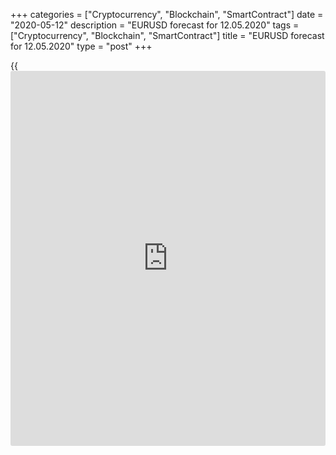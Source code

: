 +++
categories = ["Cryptocurrency", "Blockchain", "SmartContract"]
date = "2020-05-12"
description = "EURUSD forecast for 12.05.2020"
tags = ["Cryptocurrency", "Blockchain", "SmartContract"]
title = "EURUSD forecast for 12.05.2020"
type = "post"
+++

{{<iframe id="large-banner" src="https://www.bounty.group/#slide=6.0" width="100%" height="600" scrolling="no" style="border: 0px solid rgb(216, 221, 230); border-radius: 3px;">}}

May 12, 2020

May 12, 2020

Euro is dangerously close to the lineDmitri Demidenko

## Geopolitics and growing risks of a constitutional crisis weigh on the
EUR/USD

If the greenback is strengthening amid the rally of the US stock
indexes, how deep could the [EUR/USD][1] drop if the S&P 500 trend turns
down? The buyers of stocks are not discouraged by the bad [news](https://www.letsplayfx.com/blog/forex-news-website/) from
Germany about s surge in the new cases of coronavirus as the economy was
partially reopened, growing pessimism about the recovery of the US GDP,
or by a potential escalation of the US-China trade war. Besides, the
euro is pressed down by the turmoil in the EU judicial system that might
result in a constitutional crisis.

The major growth driver for the S&P 500 is the unwillingness of
[investor](https://www.fintechee.com/tutorial-for-forex-trading/investor-mode/)s to go against the Fed that is actively stimulating the US
economy. They hope that corporate profits will be 13% up in the first
quarter of 2021. Besides, analysts suggest a chance that the US stock
indexes could rise to all-time highs (JP Morgan, for example, says it
will occur in the first half of 2021). Investors are bullish on the
sector leaders that, unlike other companies’ stocks, are growing
steadily. In fact, the US economic rebound to the pre-crisis pace may be
U-, W-, Z- or L-shaped. Investors more often support the idea that the
US GDP won’t quickly rebound. It could take months or even years.

 **Shapes of the GDP recovery**

![LiteForex: EURUSD forecast for 12.05.2020][2]

 _Source: Wall Street Journal_

One of the drivers of the US stocks sell-off and the growth of the
demand for safe-havens, including the US dollar, can be the escalation
of the US-China trade war. Washington and Beijing seem to have agreed on
the fulfilling obligations under the trade deal signed in January, and
China is starting to increase purchases of US soy and pork, reducing
Brazilian and Australian imports of these products, but there are
distressing talks among [investor](https://www.fintechee.com/tutorial-for-forex-trading/investor-mode/)s. Allegedly, China has ended with
diplomacy and is switching to the [policy](https://www.fintechee.com/policy/) of bullying. In response to the
charges of the alleged laboratory origin of COVID-19, the Chinese
officials point to the elderly coronavirus patients abandoned in
France's nursing homes. Also, China’s media spread conspiracy theories
suggesting that the USA created the virus to destroy China. China also
threatens to block the imports of Australia’s goods as Canberra is going
to investigate the virus origins; it also encourages Wellington and
Prague for public praise by donating masks and equipment.

Beijing behaves as it did after the 2007-2009 crisis when China was
going to outperform the U.S. and Europe. Donald Trump doesn’t like it.
He says he is going to halt the further talks with China and should
revise the provisions of the phase-one trade deal signed in January.

In addition to the potential sell-offs in the stock market and
geopolitical issues, there are disputes between the EU members.
Therefore, the [EUR/USD][1] is getting more likely to drop below the
important support at 1.077-1.0775. After a tough response of the
European Court to the German constitutional court, the European
Commission could open a legal case against Germany over the violating EU
legislation. The situation is alarming. Will the euro stay on the edge
of the abyss?

* * *

P.S. Did you like my article? Share it in social networks: it will be
the best “thank you" :)

Ask me questions and comment below. I’ll be glad to answer your
questions and give necessary explanations.

 **Useful links:**

  * I recommend trying to trade with a reliable broker [here][3]. The system allows you to trade by yourself or copy successful traders from all across the globe.
  * Use my promo-code BLOG for getting deposit bonus 50% on LiteForex platform. Just enter this code in the appropriate field while [depositing][4] your trading account.
  * Telegram channel with high-quality analytics, Forex reviews, training articles, and other useful things for traders <t.me/liteforex>



## Price chart of EURUSD in real time mode

![Euro is dangerously close to the line][5]

The content of this article reflects the author’s opinion and does not
necessarily reflect the official position of LiteForex. The material
published on this page is provided for informational purposes only and
should not be considered as the provision of investment advice for the
purposes of Directive 2004/39/EC.

Rate this article:

{{value}}

( {{count}} {{title}} )

   1. my.liteforex.com/trading/chart?symbol=EURUSD&returnUrl=true
   2. cdn.liteforex.com/cache/uploads/blog_post/eurusd/v-shaped-12-05-20.jpg?w=30&s=2a87f890099fae2167f547fc7ee66f4c
   3. my.liteforex.com/?category=analysts-opinions&slug=euro-is-dangerously-close-to-the-line&openPopup=%2Fregistration%2Fpopup&utm_source=blog&utm_medium=article&utm_campaign=bonus
   4. my.liteforex.com/deposit/?category=analysts-opinions&slug=euro-is-dangerously-close-to-the-line&promo_code=BLOG&utm_source=blog&utm_medium=article&utm_campaign=bonus
   5. cdn.liteforex.com/cache/uploads/blog_post/eurusd/liteforex-blog-eurusd-12-05-20.jpg?q=75&w=1000&s=0708ed3a06410fa6b64290be86f2ab65